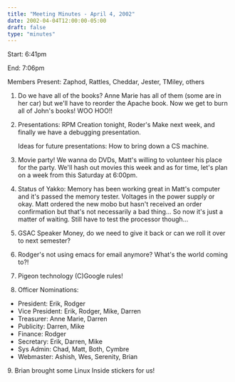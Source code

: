 ```yaml
---
title: "Meeting Minutes - April 4, 2002"
date: 2002-04-04T12:00:00-05:00
draft: false
type: "minutes"
---
```


Start: 6:41pm </p><p>
End: 7:06pm </p><p>
Members Present: Zaphod, Rattles, Cheddar, Jester, TMiley, others </p><p>
1. Do we have all of the books?  Anne Marie has all of them (some are in her car) but we'll have to reorder the Apache book.  Now we get to burn all of John's books! WOO HOO!! </p><p>
2. Presentations: RPM Creation tonight, Roder's Make next week, and finally we have a debugging presentation. </p><p>
Ideas for future presentations: How to bring down a CS machine. </p><p>
3. Movie party!  We wanna do DVDs, Matt's willing to volunteer his place for the party.  We'll hash out movies this week and as for time, let's plan on a week from this Saturday at 6:00pm. </p><p>
4. Status of Yakko:  Memory has been working great in Matt's computer and it's passed the memory tester.  Voltages in the power supply or okay. Matt ordered the new mobo but hasn't received an order confirmation but that's not necessarily a bad thing... So now it's just a matter of waiting.  Still have to test the processor though... </p><p>
5. GSAC Speaker Money, do we need to give it back or can we roll it over to next semester? </p><p>
6. Rodger's not using emacs for email anymore?  What's the world coming to?! </p><p>
7. Pigeon technology (C)Google rules! </p><p>
8. Officer Nominations: </p><p>
<ul> <li>President: Erik, Rodger <li>Vice President: Erik, Rodger, Mike, Darren <li>Treasurer: Anne Marie, Darren <li>Publicity: Darren, Mike <li>Finance: Rodger <li>Secretary: Erik, Darren, Mike <li>Sys Admin: Chad, Matt, Both, Cymbre <li>Webmaster: Ashish, Wes, Serenity, Brian </ul> </p><p>
9. Brian brought some Linux Inside stickers for us! </p>

